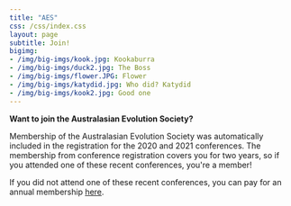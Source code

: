 ```yaml
---
title: "AES"
css: /css/index.css
layout: page
subtitle: Join!
bigimg:
- /img/big-imgs/kook.jpg: Kookaburra
- /img/big-imgs/duck2.jpg: The Boss
- /img/big-imgs/flower.JPG: Flower
- /img/big-imgs/katydid.jpg: Who did? Katydid
- /img/big-imgs/kook2.jpg: Good one
---
```


**Want to join the Australasian Evolution Society?**

Membership of the Australasian Evolution Society was automatically included in the registration for the 2020 and 2021 conferences. The membership from conference registration covers you for two years, so if you attended one of these recent conferences, you're a member!

If you did not attend one of these recent conferences, you can pay for an annual membership [here](https://aes.corsizio.com/c/65ae0d2ae5c95197e126a041).
